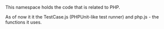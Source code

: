 
This namespace holds the code that is related to PHP.

As of now it it the TestCase.js (PHPUnit-like test runner) and php.js - the functions it uses.